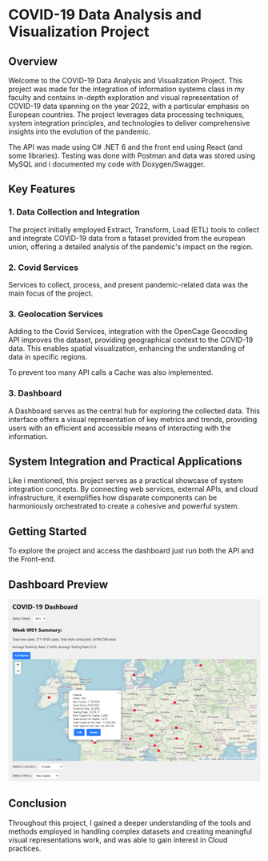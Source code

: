 # COVID-19 Data Analysis and Visualization Project

## Overview

Welcome to the COVID-19 Data Analysis and Visualization Project. This project was made for the integration of information systems class in my faculty and contains in-depth exploration and visual representation of COVID-19 data spanning on the year 2022, with a particular emphasis on European countries. The project leverages data processing techniques, system integration principles, and technologies to deliver comprehensive insights into the evolution of the pandemic.

The API was made using C# .NET 6 and the front end using React (and some libraries). Testing was done with Postman and data was stored using MySQL and i documented my code with Doxygen/Swagger.

## Key Features

### 1. Data Collection and Integration

The project initially employed Extract, Transform, Load (ETL) tools to collect and integrate COVID-19 data from a fataset provided from the european union, offering a detailed analysis of the pandemic's impact on the region.

### 2. Covid Services

Services to collect, process, and present pandemic-related data was the main focus of the project.

### 3. Geolocation Services

Adding to the Covid Services, integration with the OpenCage Geocoding API improves the dataset, providing geographical context to the COVID-19 data. This enables spatial visualization, enhancing the understanding of data in specific regions.

To prevent too many API calls a Cache was also implemented.


### 3. Dashboard 

A Dashboard serves as the central hub for exploring the collected data. This interface offers a visual representation of key metrics and trends, providing users with an efficient and accessible means of interacting with the information.

## System Integration and Practical Applications

Like i mentioned, this project serves as a practical showcase of system integration concepts. By connecting web services, external APIs, and cloud infrastructure, it exemplifies how disparate components can be harmoniously orchestrated to create a cohesive and powerful system.

## Getting Started

To explore the project and access the dashboard just run both the API and the Front-end.

## Dashboard Preview

![Dashboard](images/DashboardPicture.png)

## Conclusion

Throughout this project, I gained a deeper understanding of the tools and methods employed in handling complex datasets and creating meaningful visual representations work, and was able to gain interest in Cloud practices.